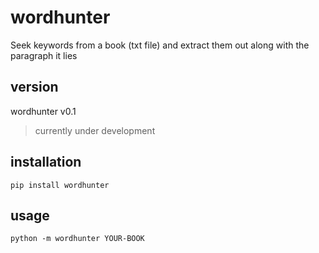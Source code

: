 # wordhunter
Seek keywords from a book (txt file) and extract them out along with the paragraph it lies

## version
wordhunter v0.1
> currently under development

## installation
```
pip install wordhunter
```

## usage
```
python -m wordhunter YOUR-BOOK
```